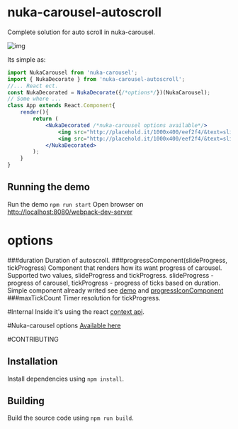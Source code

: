 # nuka-carousel-autoscroll
Complete solution for auto scroll in nuka-carousel.

![img](http://i.imgur.com/5P1mBpJ.gifv "Title")

Its simple as:
```jsx
import NukaCarousel from 'nuka-carousel';
import { NukaDecorate } from 'nuka-carousel-autoscroll';
//... React ect.
const NukaDecorated = NukaDecorate({/*options*/})(NukaCarousel);
// Some where ...
class App extends React.Component{
	render(){
		return (
			<NukaDecorated /*nuka-carousel options available*/>
				<img src="http://placehold.it/1000x400/eef2f4/&text=slide1"/>
                <img src="http://placehold.it/1000x400/eef2f4/&text=slide2"/>
			</NukaDecorated>
		);
	}
}  
```
## Running the demo
Run the demo `npm run start`
Open browser on [http://localhost:8080/webpack-dev-server](http://localhost:8080/webpack-dev-server)

# options

###duration
Duration of autoscroll.
###progressComponent(slideProgress, tickProgress)
Component that renders how its want progress of carousel. Supported two values, slideProgress and tickProgress.
slideProgress - progress of carousel,
tickProgress - progress of ticks based on duration.
Simple component already writed see [demo](/tree/master/demo) and [progressIconComponent](/blob/master/src/autoScrollProgress.js)
###maxTickCount
Timer resolution for tickProgress.

#Internal
Inside it's using the react [context api](https://facebook.github.io/react/docs/context.html).

#Nuka-carousel options 
[Available here](https://github.com/kenwheeler/nuka-carousel#props)

#CONTRIBUTING

## Installation

Install dependencies using `npm install`.

## Building

Build the source code using `npm run build`.
